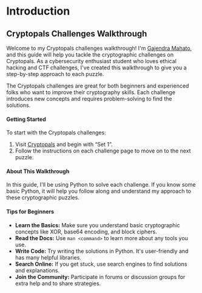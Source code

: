# Introduction

## Cryptopals Challenges Walkthrough

Welcome to my Cryptopals challenges walkthrough! I'm [Gajendra Mahato](https://gajendramahato.com.np), and this guide will help you tackle the cryptographic challenges on Cryptopals. As a cybersecurity enthusiast student who loves ethical hacking and CTF challenges, I've created this walkthrough to give you a step-by-step approach to each puzzle.

The Cryptopals challenges are great for both beginners and experienced folks who want to improve their cryptography skills. Each challenge introduces new concepts and requires problem-solving to find the solutions.

#### Getting Started

To start with the Cryptopals challenges:

1. Visit [Cryptopals](https://cryptopals.com/) and begin with “Set 1”.
2. Follow the instructions on each challenge page to move on to the next puzzle.

#### About This Walkthrough

In this guide, I'll be using Python to solve each challenge. If you know some basic Python, it will help you follow along and understand my approach to these cryptographic puzzles.

#### Tips for Beginners

* **Learn the Basics:** Make sure you understand basic cryptographic concepts like XOR, base64 encoding, and block ciphers.
* **Read the Docs:** Use `man <command>` to learn more about any tools you use.
* **Write Code:** Try writing the solutions in Python. It's user-friendly and has many helpful libraries.
* **Search Online:** If you get stuck, use search engines to find solutions and explanations.
* **Join the Community:** Participate in forums or discussion groups for extra help and to share strategies.

